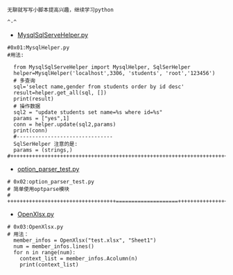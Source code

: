 `无聊就写写小脚本提高兴趣，继续学习python`

`^-^`

* [MysqlSqlServeHelper.py](https://github.com/hyhmnn/InterestingScript/blob/master/MysqlSqlServeHelper.py)
```python3
#0x01:MysqlHelper.py
#用法:

  from MysqlSqlServeHelper import MysqlHelper, SqlSerHelper
  helper=MysqlHelper('localhost',3306, 'students', 'root','123456')
  # 多查询
  sql='select name,gender from students order by id desc'
  result=helper.get_all(sql, [])
  print(result)
  # 操作数据
  sql2 = "update students set name=%s where id=%s"
  params = ["yes",1]
  conn = helper.update(sql2,params)
  print(conn)
  #-------------------------------
  SqlSerHelper 注意的是:
  params = (strings,)
#++++++++++++++++++++++++++++++++++++++++++++++++++++++++++++++++++++++++++++++++++++++++++++
```
* [option_parser_test.py](https://github.com/hyhmnn/InterestingScript/blob/master/option_parser_test.py) 
```python3
# 0x02:option_parser_test.py
# 简单使用optparse模块
# +++++++++++++++++++++++++++++++++++====================+++++++++++++++++++++=================
```
* [OpenXlsx.py](https://github.com/hyhmnn/InterestingScript/blob/master/OpenXlsx.py)
```python3
# 0x03:OpenXlsx.py
# 用法：
  member_infos = OpenXlsx("test.xlsx", "Sheet1")
  num = member_infos.lines()
  for n in range(num):
    context_list = member_infos.Acolumn(n)
    print(context_list)
```
